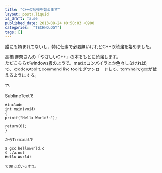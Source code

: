 ```yaml
---
title: "C++の勉強を始めます"
layout: posts.liquid
is_draft: false
published_date: 2013-08-24 00:58:03 +0900
categories: ["TECHNOLOGY"]
tags: []
---
```


誰にも頼まれてないし、特に仕事で必要無いけれどC++の勉強を始めました。

高橋 麻奈さんの「やさしいC++」の本をもとに勉強します。  
ただこちらがwindows版のようで。macはコンパイラとか色々しなければ。  
で、xcodeのtoolでcommand line toolをダウンロードして、terminalでgccが使えるようにする。

で、

SublimeTextで

    #include
    int main(void)
    {
    printf("Hello World!n");

    return(0);
    }

    からTerminalで

    $ gcc helloworld.c
    $ ./a.out
    Hello World!

    でOKっぽいっすね。


